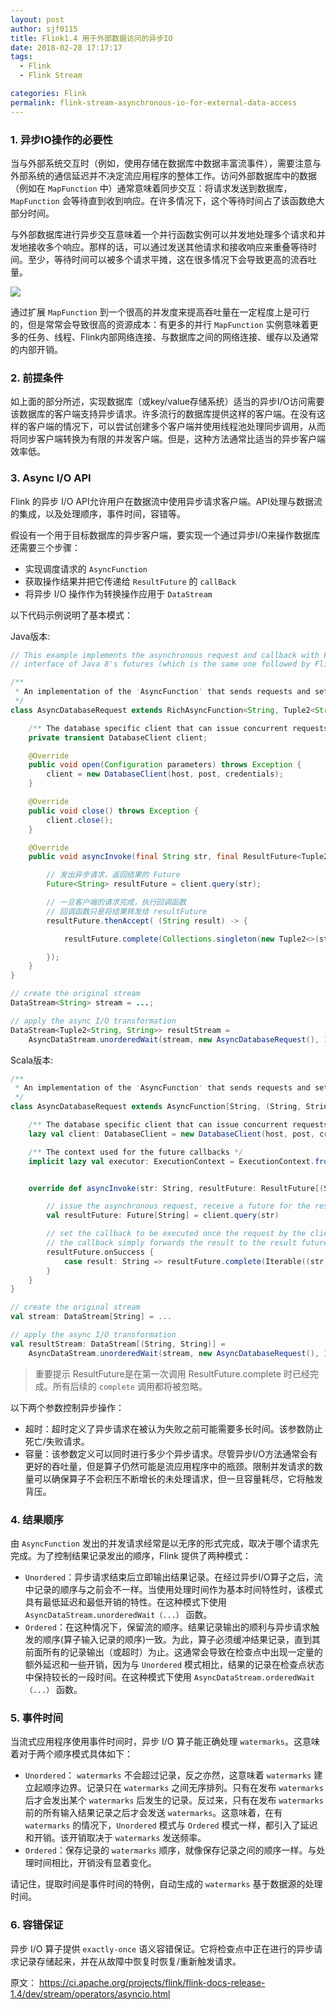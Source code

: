 ```yaml
---
layout: post
author: sjf0115
title: Flink1.4 用于外部数据访问的异步IO
date: 2018-02-28 17:17:17
tags:
  - Flink
  - Flink Stream

categories: Flink
permalink: flink-stream-asynchronous-io-for-external-data-access
---
```


### 1. 异步IO操作的必要性

当与外部系统交互时（例如，使用存储在数据库中数据丰富流事件），需要注意与外部系统的通信延迟并不决定流应用程序的整体工作。访问外部数据库中的数据（例如在 `MapFunction` 中）通常意味着同步交互：将请求发送到数据库，`MapFunction` 会等待直到收到响应。在许多情况下，这个等待时间占了该函数绝大部分时间。

与外部数据库进行异步交互意味着一个并行函数实例可以并发地处理多个请求和并发地接收多个响应。那样的话，可以通过发送其他请求和接收响应来重叠等待时间。至少，等待时间可以被多个请求平摊，这在很多情况下会导致更高的流吞吐量。

![](https://github.com/sjf0115/PubLearnNotes/blob/master/image/Flink/flink-stream-asynchronous-io-for-external-data-access-1.png?raw=true)

通过扩展 `MapFunction` 到一个很高的并发度来提高吞吐量在一定程度上是可行的，但是常常会导致很高的资源成本：有更多的并行 `MapFunction` 实例意味着更多的任务、线程、Flink内部网络连接、与数据库之间的网络连接、缓存以及通常的内部开销。

### 2. 前提条件

如上面的部分所述，实现数据库（或key/value存储系统）适当的异步I/O访问需要该数据库的客户端支持异步请求。许多流行的数据库提供这样的客户端。在没有这样的客户端的情况下，可以尝试创建多个客户端并使用线程池处理同步调用，从而将同步客户端转换为有限的并发客户端。但是，这种方法通常比适当的异步客户端效率低。

### 3. Async I/O API

Flink 的异步 I/O API允许用户在数据流中使用异步请求客户端。API处理与数据流的集成，以及处理顺序，事件时间，容错等。

假设有一个用于目标数据库的异步客户端，要实现一个通过异步I/O来操作数据库还需要三个步骤：
- 实现调度请求的 `AsyncFunction`
- 获取操作结果并把它传递给 `ResultFuture` 的 `callBack`
- 将异步 I/O 操作作为转换操作应用于 `DataStream`

以下代码示例说明了基本模式：

Java版本:
```java
// This example implements the asynchronous request and callback with Futures that have the
// interface of Java 8's futures (which is the same one followed by Flink's Future)

/**
 * An implementation of the 'AsyncFunction' that sends requests and sets the callback.
 */
class AsyncDatabaseRequest extends RichAsyncFunction<String, Tuple2<String, String>> {

    /** The database specific client that can issue concurrent requests with callbacks */
    private transient DatabaseClient client;

    @Override
    public void open(Configuration parameters) throws Exception {
        client = new DatabaseClient(host, post, credentials);
    }

    @Override
    public void close() throws Exception {
        client.close();
    }

    @Override
    public void asyncInvoke(final String str, final ResultFuture<Tuple2<String, String>> resultFuture) throws Exception {

        // 发出异步请求，返回结果的 Future
        Future<String> resultFuture = client.query(str);

        // 一旦客户端的请求完成，执行回调函数
        // 回调函数只是将结果转发给 resultFuture
        resultFuture.thenAccept( (String result) -> {

            resultFuture.complete(Collections.singleton(new Tuple2<>(str, result)));

        });
    }
}

// create the original stream
DataStream<String> stream = ...;

// apply the async I/O transformation
DataStream<Tuple2<String, String>> resultStream =
    AsyncDataStream.unorderedWait(stream, new AsyncDatabaseRequest(), 1000, TimeUnit.MILLISECONDS, 100);
```
Scala版本:
```scala
/**
 * An implementation of the 'AsyncFunction' that sends requests and sets the callback.
 */
class AsyncDatabaseRequest extends AsyncFunction[String, (String, String)] {

    /** The database specific client that can issue concurrent requests with callbacks */
    lazy val client: DatabaseClient = new DatabaseClient(host, post, credentials)

    /** The context used for the future callbacks */
    implicit lazy val executor: ExecutionContext = ExecutionContext.fromExecutor(Executors.directExecutor())


    override def asyncInvoke(str: String, resultFuture: ResultFuture[(String, String)]): Unit = {

        // issue the asynchronous request, receive a future for the result
        val resultFuture: Future[String] = client.query(str)

        // set the callback to be executed once the request by the client is complete
        // the callback simply forwards the result to the result future
        resultFuture.onSuccess {
            case result: String => resultFuture.complete(Iterable((str, result)))
        }
    }
}

// create the original stream
val stream: DataStream[String] = ...

// apply the async I/O transformation
val resultStream: DataStream[(String, String)] =
    AsyncDataStream.unorderedWait(stream, new AsyncDatabaseRequest(), 1000, TimeUnit.MILLISECONDS, 100)
```

> 重要提示
> ResultFuture是在第一次调用 ResultFuture.complete 时已经完成。所有后续的 `complete` 调用都将被忽略。

以下两个参数控制异步操作：
- 超时：超时定义了异步请求在被认为失败之前可能需要多长时间。该参数防止死亡/失败请求。
- 容量：该参数定义可以同时进行多少个异步请求。尽管异步I/O方法通常会有更好的吞吐量，但是算子仍然可能是流应用程序中的瓶颈。限制并发请求的数量可以确保算子不会积压不断增长的未处理请求，但一旦容量耗尽，它将触发背压。

### 4. 结果顺序

由 `AsyncFunction` 发出的并发请求经常是以无序的形式完成，取决于哪个请求先完成。为了控制结果记录发出的顺序，Flink 提供了两种模式：
- `Unordered`：异步请求结束后立即输出结果记录。在经过异步I/O算子之后，流中记录的顺序与之前会不一样。当使用处理时间作为基本时间特性时，该模式具有最低延迟和最低开销的特性。在这种模式下使用 `AsyncDataStream.unorderedWait（...）` 函数。
- `Ordered`：在这种情况下，保留流的顺序。结果记录输出的顺利与异步请求触发的顺序(算子输入记录的顺序)一致。为此，算子必须缓冲结果记录，直到其前面所有的记录输出（或超时）为止。这通常会导致在检查点中出现一定量的额外延迟和一些开销，因为与 `Unordered` 模式相比，结果的记录在检查点状态中保持较长的一段时间。在这种模式下使用 `AsyncDataStream.orderedWait（...）` 函数。

### 5. 事件时间

当流式应用程序使用事件时间时，异步 I/O 算子能正确处理 `watermarks`。这意味着对于两个顺序模式具体如下：
- `Unordered`： `watermarks` 不会超过记录，反之亦然，这意味着 `watermarks` 建立起顺序边界。记录只在 `watermarks` 之间无序排列。只有在发布 `watermarks` 后才会发出某个 `watermarks` 后发生的记录。反过来，只有在发布 `watermarks` 前的所有输入结果记录之后才会发送 `watermarks`。这意味着，在有 `watermarks` 的情况下，`Unordered` 模式与 `Ordered` 模式一样，都引入了延迟和开销。该开销取决于 `watermarks` 发送频率。
- `Ordered`：保存记录的 `watermarks` 顺序，就像保存记录之间的顺序一样。与处理时间相比，开销没有显着变化。

请记住，提取时间是事件时间的特例，自动生成的 `watermarks` 基于数据源的处理时间。

### 6. 容错保证

异步 I/O 算子提供 `exactly-once` 语义容错保证。它将检查点中正在进行的异步请求记录存储起来，并在从故障中恢复时恢复/重新触发请求。

原文： https://ci.apache.org/projects/flink/flink-docs-release-1.4/dev/stream/operators/asyncio.html

